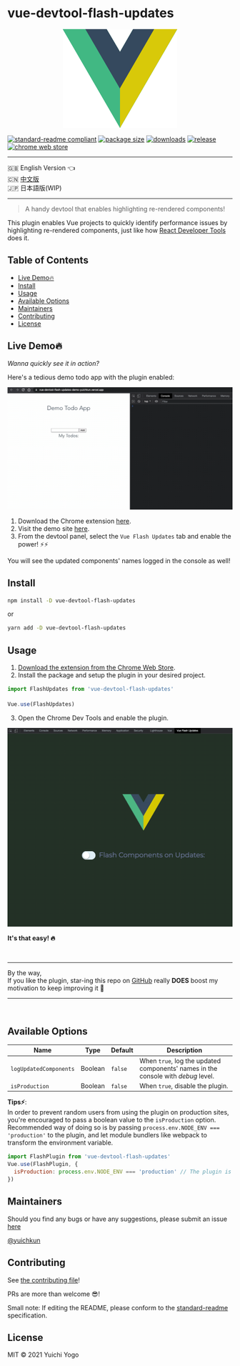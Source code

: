 # vue-devtool-flash-updates

<p align="center">
  <img src="./misc/vue-flash-updates.png">
</p>

[![standard-readme compliant](https://img.shields.io/badge/standard--readme-OK-green.svg?style=flat-square)](https://github.com/RichardLitt/standard-readme)
[![package size](https://img.shields.io/bundlephobia/min/vue-devtool-flash-updates?style=flat-square)](https://img.shields.io/bundlephobia/min/vue-devtool-flash-updates?style=flat-square)
[![downloads](https://img.shields.io/npm/dw/vue-devtool-flash-updates?style=flat-square)](https://img.shields.io/npm/dw/vue-devtool-flash-updates?style=flat-square)
[![release](https://img.shields.io/github/v/release/yuichkun/vue-devtool-flash-updates?style=flat-square)](https://img.shields.io/github/v/release/yuichkun/vue-devtool-flash-updates?style=flat-square)
[![chrome web store](https://img.shields.io/chrome-web-store/users/fhoioahocakkbcghinblimnenhdnhmnj?style=flat-square)](https://chrome.google.com/webstore/detail/vue-devtool-flash-updates/fhoioahocakkbcghinblimnenhdnhmnj)

---
🇬🇧 English Version 👈   
🇨🇳 [中文版](./translations/README.ch.md)  
🇯🇵 日本語版(WIP)

---

> A handy devtool that enables highlighting re-rendered components!

This plugin enables Vue projects to quickly identify performance issues by highlighting re-rendered components, just like how [React Developer Tools](https://chrome.google.com/webstore/detail/react-developer-tools/fmkadmapgofadopljbjfkapdkoienihi?hl=en) does it.

## Table of Contents

- [Live Demo🔥](#live-demo🔥)
- [Install](#install)
- [Usage](#usage)
- [Available Options](#available-options)
- [Maintainers](#maintainers)
- [Contributing](#contributing)
- [License](#license)

## Live Demo🔥

*Wanna quickly see it in action?*  

Here's a tedious demo todo app with the plugin enabled:

<p align="center">
  <img src="./misc/live-demo-screenshot.gif">
</p>

1. Download the Chrome extension [here](https://chrome.google.com/webstore/detail/vue-devtool-flash-updates/fhoioahocakkbcghinblimnenhdnhmnj).
1. Visit the demo site [here](https://vue-devtool-flash-updates-demo-yuichkun.vercel.app/).
1. From the devtool panel, select the `Vue Flash Updates` tab and enable the power! ⚡️⚡️

You will see the updated components' names logged in the console as well!

## Install

```bash
npm install -D vue-devtool-flash-updates
```

or

```bash
yarn add -D vue-devtool-flash-updates
```

## Usage

1. [Download the extension from the Chrome Web Store](https://chrome.google.com/webstore/detail/vue-devtool-flash-updates/fhoioahocakkbcghinblimnenhdnhmnj).
2. Install the package and setup the plugin in your desired project.

```js
import FlashUpdates from 'vue-devtool-flash-updates'

Vue.use(FlashUpdates)
```

3. Open the Chrome Dev Tools and enable the plugin.

![screen shot of devtool](./misc/screenshot-dev-window.gif)

**It's that easy! 🔥**

<br />

---

By the way,  
If you like the plugin, star-ing this repo on [GitHub](https://github.com/yuichkun/vue-devtool-flash-updates) really **DOES** boost my motivation to keep improving it 💪

---

<br />

## Available Options

Name | Type | Default | Description
--- | --- | --- | ---
`logUpdatedComponents` | Boolean | `false` | When `true`, log the updated components' names in the console with *debug* level.
`isProduction` | Boolean | `false` | When `true`, disable the plugin.

**Tips⚡️**:  
 In order to prevent random users from using the plugin on production sites, you're encouraged to pass a boolean value to the `isProduction` option. Recommended way of doing so is by passing `process.env.NODE_ENV === 'production'` to the plugin, and let module bundlers like webpack to transform the environment variable.

```javascript
import FlashPlugin from 'vue-devtool-flash-updates'
Vue.use(FlashPlugin, {
  isProduction: process.env.NODE_ENV === 'production' // The plugin is disabled on production, enabled on other environments
})
```

## Maintainers

Should you find any bugs or have any suggestions, please submit an issue [here](https://github.com/yuichkun/vue-devtool-flash-updates/issues/new?assignees=&labels=&template=bug_report.md&title=)

[@yuichkun](https://github.com/yuichkun)

## Contributing

See [the contributing file](CONTRIBUTING.md)!

PRs are more than welcome 😎!

Small note: If editing the README, please conform to the [standard-readme](https://github.com/RichardLitt/standard-readme) specification.

## License

MIT © 2021 Yuichi Yogo

